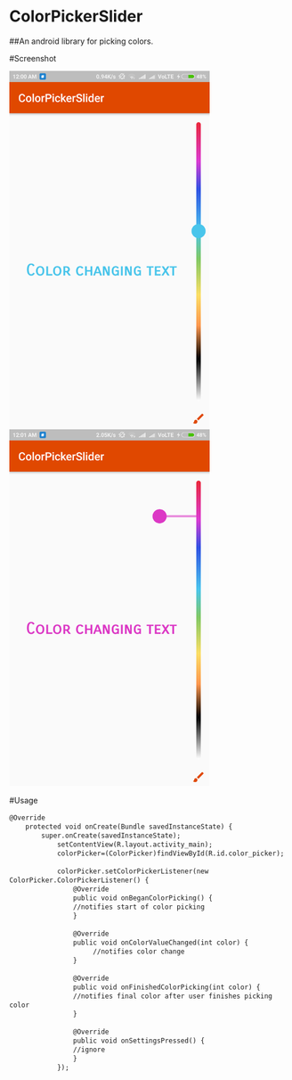 # ColorPickerSlider

##An android library for picking colors.

#Screenshot

<img src="images/s1.png" width="360" height="640" /> <img src="images/s2.png" width="360" height="640" />


#Usage
```
@Override
    protected void onCreate(Bundle savedInstanceState) {
        super.onCreate(savedInstanceState);
            setContentView(R.layout.activity_main);
            colorPicker=(ColorPicker)findViewById(R.id.color_picker);
            
            colorPicker.setColorPickerListener(new ColorPicker.ColorPickerListener() {
                @Override
                public void onBeganColorPicking() {
				//notifies start of color picking
                }

                @Override
                public void onColorValueChanged(int color) {
                     //notifies color change
                }

                @Override
                public void onFinishedColorPicking(int color) {
				//notifies final color after user finishes picking color
                }

                @Override
                public void onSettingsPressed() {
				//ignore
                }
            });


```



